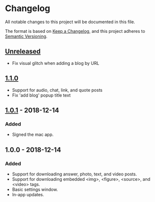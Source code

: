 # Changelog
All notable changes to this project will be documented in this file.

The format is based on [Keep a Changelog](https://keepachangelog.com/en/1.0.0/),
and this project adheres to [Semantic Versioning](https://semver.org/spec/v2.0.0.html).

## [Unreleased]
- Fix visual glitch when adding a blog by URL

## [1.1.0]
- Support for audio, chat, link, and quote posts
- Fix 'add blog' popup title text

## [1.0.1] - 2018-12-14
### Added
- Signed the mac app.

## 1.0.0 - 2018-12-14
### Added
- Support for downloading answer, photo, text, and video posts.
- Support for downloading embedded \<img>, \<figure>, \<source>, and \<video> tags.
- Basic settings window.
- In-app updates.

[Unreleased]: https://github.com/thislooksfun/tumblweed/compare/v1.1.0...HEAD
[1.1.0]: https://github.com/thislooksfun/tumblweed/compare/v1.0.1...v1.1.0
[1.0.1]: https://github.com/thislooksfun/tumblweed/compare/v1.0.0...v1.0.1
<!-- First release: v1.0.0 -->